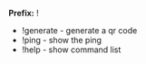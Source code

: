 **Prefix:** !


- !generate  - generate a qr code
- !ping - show the ping
- !help - show command list